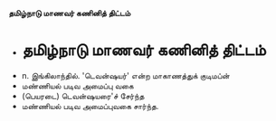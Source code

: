 **தமிழ்நாடு மாணவர் கணினித் திட்டம்**
- # தமிழ்நாடு மாணவர் கணினித் திட்டம்
- n. இங்கிலாந்தில். 'டெவன்ஷயர்' என்ற மாகாணத்துக் குடிமப்ன்
- மண்ணியல் படிவ அமைப்பு வகை
- (பெயரடை) டெவன்ஷயரை'ச் சேர்ந்த
- மண்ணியல் படிவ அமைப்புவகை சார்ந்த.

